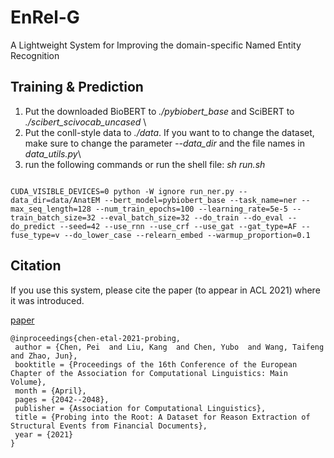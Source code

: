 # EnRel-G

A Lightweight System for Improving the domain-specific Named Entity Recognition 

## Training & Prediction
1. Put the downloaded BioBERT to *./pybiobert_base* and SciBERT to *./scibert_scivocab_uncased* \
2. Put the conll-style data to *./data*. If you want to to change the dataset, make sure to change the parameter *--data_dir* and the file names in *data_utils.py*\
3. run the following commands or run the shell file: *sh run.sh*

```

CUDA_VISIBLE_DEVICES=0 python -W ignore run_ner.py --data_dir=data/AnatEM --bert_model=pybiobert_base --task_name=ner --max_seq_length=128 --num_train_epochs=100 --learning_rate=5e-5 --train_batch_size=32 --eval_batch_size=32 --do_train --do_eval --do_predict --seed=42 --use_rnn --use_crf --use_gat --gat_type=AF --fuse_type=v --do_lower_case --relearn_embed --warmup_proportion=0.1

```

## Citation

If you use this system, please cite the paper (to appear in ACL 2021) where it was introduced.

[paper]() 
```text
@inproceedings{chen-etal-2021-probing,
 author = {Chen, Pei  and Liu, Kang  and Chen, Yubo  and Wang, Taifeng  and Zhao, Jun},
 booktitle = {Proceedings of the 16th Conference of the European Chapter of the Association for Computational Linguistics: Main Volume},
 month = {April},
 pages = {2042--2048},
 publisher = {Association for Computational Linguistics},
 title = {Probing into the Root: A Dataset for Reason Extraction of Structural Events from Financial Documents},
 year = {2021}
}
```